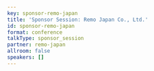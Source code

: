 ```yaml
---
key: sponsor-remo-japan
title: 'Sponsor Session: Remo Japan Co., Ltd.'
id: sponsor-remo-japan
format: conference
talkType: sponsor_session
partner: remo-japan
allroom: false
speakers: []
---
```

